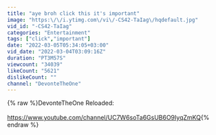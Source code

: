 ```yaml
---
title: "aye broh click this it's important"
image: "https:\/\/i.ytimg.com\/vi\/-CS42-TaIag\/hqdefault.jpg"
vid_id: "-CS42-TaIag"
categories: "Entertainment"
tags: ["click","important"]
date: "2022-03-05T05:34:05+03:00"
vid_date: "2022-03-04T03:09:16Z"
duration: "PT3M57S"
viewcount: "34039"
likeCount: "5621"
dislikeCount: ""
channel: "DevonteTheOne"
---
```

{% raw %}DevonteTheOne Reloaded:<br /><br /><a rel="nofollow" target="blank" href="https://www.youtube.com/channel/UC7W6soTa6GsUB6O9IyqZmKQ">https://www.youtube.com/channel/UC7W6soTa6GsUB6O9IyqZmKQ</a>{% endraw %}
